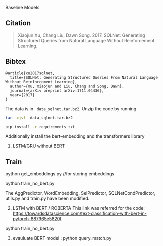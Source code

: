 Baseline Models

## Citation

> Xiaojun Xu, Chang Liu, Dawn Song. 2017. SQLNet: Generating Structured Queries from Natural Language Without Reinforcement Learning.

## Bibtex

```
@article{xu2017sqlnet,
  title={SQLNet: Generating Structured Queries From Natural Language Without Reinforcement Learning},
  author={Xu, Xiaojun and Liu, Chang and Song, Dawn},
  journal={arXiv preprint arXiv:1711.04436},
  year={2017}
}
```


The data is in ` data_sqlnet.tar.bz2`. Unzip the code by running
```bash
tar -xjvf  data_sqlnet.tar.bz2
```

```bash
pip install -r requirements.txt
```

Additionally install the bert-embedding and the transformers library

1) LSTM/GRU without BERT
## Train

python get_embeddings.py //for storing embeddings

python train_no_bert.py

The AggPredictor, WordEmbedding, SelPredictor, SQLNetCondPredictor, utils.py and train.py have been modified.

2) LSTM with BERT / ROBERTA
This link was referred for the code:
https://towardsdatascience.com/text-classification-with-bert-in-pytorch-887965e5820f

python train_no_bert.py

3)  evauluate BERT model :
python query_match.py
